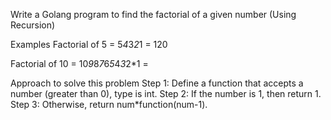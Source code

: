 Write a Golang program to find the factorial of a given number (Using Recursion)

Examples
Factorial of 5 = 5*4*3*2*1 = 120

Factorial of 10 = 10*9*8*7*6*5*4*3*2*1 =

Approach to solve this problem
Step 1: Define a function that accepts a number (greater than 0), type is int.
Step 2: If the number is 1, then return 1.
Step 3: Otherwise, return num*function(num-1).